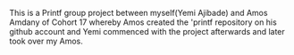 This is a Printf group project between myself(Yemi Ajibade) and Amos Amdany
of Cohort 17 whereby Amos created the 'printf repository on his github
account and Yemi commenced with the project afterwards and later
took over my Amos.

